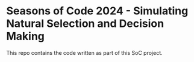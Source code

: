 # Seasons of Code 2024 - Simulating Natural Selection and Decision Making

This repo contains the code written as part of this SoC project.
